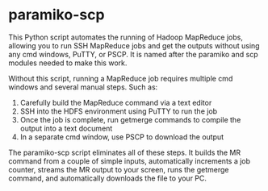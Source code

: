 # paramiko-scp

This Python script automates the running of Hadoop MapReduce jobs, allowing you to run SSH MapReduce jobs and get the outputs without using any cmd windows, PuTTY, or PSCP. It is named after the paramiko and scp modules needed to make this work.

Without this script, running a MapReduce job requires multiple cmd windows and several manual steps. Such as:
1. Carefully build the MapReduce command via a text editor
2. SSH into the HDFS environment using PuTTY to run the job
3. Once the job is complete, run getmerge commands to compile the output into a text document
4. In a separate cmd window, use PSCP to download the output 

The paramiko-scp script eliminates all of these steps. It builds the MR command from a couple of simple inputs, automatically increments a job counter, streams the MR output to your screen, runs the getmerge command, and automatically downloads the file to your PC.


